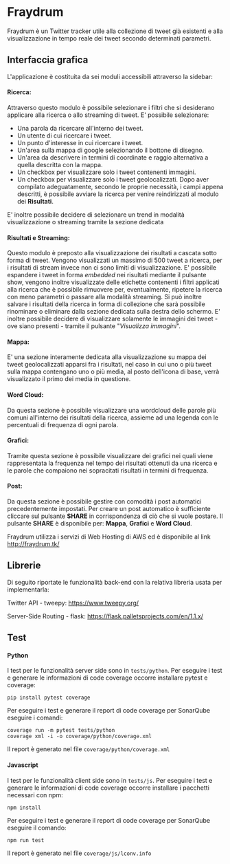 # Fraydrum

Fraydrum è un Twitter tracker utile alla collezione di tweet già esistenti e alla visualizzazione in tempo reale dei tweet secondo determinati parametri.

## Interfaccia grafica
L'applicazione è costituita da sei moduli accessibili attraverso la sidebar:

#### Ricerca: 
Attraverso questo modulo è possibile selezionare i filtri che si desiderano applicare alla ricerca o allo streaming di tweet. E' possibile selezionare:
* Una parola da ricercare all'interno dei tweet.
* Un utente di cui ricercare i tweet.
* Un punto d'interesse in cui ricercare i tweet.
* Un'area sulla mappa di google selezionando il bottone di disegno.
* Un'area da descrivere in termini di coordinate e raggio alternativa a quella descritta con la mappa.
* Un checkbox per visualizzare solo i tweet contenenti immagini.
* Un checkbox per visualizzare solo i tweet geolocalizzati.
Dopo aver compilato adeguatamente, secondo le proprie necessità, i campi appena descritti, è possibile avviare la ricerca per venire reindirizzati al modulo dei **Risultati**.

E' inoltre possibile decidere di selezionare un trend in modalità visualizzazione o streaming tramite la sezione dedicata

#### Risultati e Streaming:
Questo modulo è preposto alla visualizzazione dei risultati a cascata sotto forma di tweet. Vengono visualizzati un massimo di 500 tweet a ricerca, per i risultati di stream invece non ci sono limiti di visualizzazione.
E' possibile espandere i tweet in forma *embedded* nei risultati mediante il pulsante show, vengono inoltre visualizzate delle etichette contenenti i filtri applicati alla ricerca che è possibile rimuovere per, eventualmente, ripetere la ricerca con meno parametri o passare alla modalità streaming. Si può inoltre salvare i risultati della ricerca in forma di collezione che sarà possibile rinominare o eliminare dalla sezione dedicata sulla destra dello schermo.
E' inoltre possibile decidere di visualizzare solamente le immagini dei tweet - ove siano presenti - tramite il pulsante "*Visualizza immagini*".

#### Mappa: 
E' una sezione interamente dedicata alla visualizzazione su mappa dei tweet geolocalizzati apparsi fra i risultati, nel caso in cui uno o più tweet sulla mappa contengano uno o più media, al posto dell'icona di base, verrà visualizzato il primo dei media in questione.

#### Word Cloud: 
Da questa sezione è possibile visualizzare una wordcloud delle parole più comuni all'interno dei risultati della ricerca, assieme ad una legenda con le percentuali di frequenza di ogni parola.

#### Grafici:
Tramite questa sezione è possibile visualizzare dei grafici nei quali viene rappresentata la frequenza nel tempo dei risultati ottenuti da una ricerca e le parole che compaiono nei sopracitati risultati in termini di frequenza.

#### Post:
Da questa sezione è possibile gestire con comodità i post automatici precedentemente impostati. Per creare un post automatico è sufficiente cliccare sul pulsante **SHARE** in corrispondenza di ciò che si vuole postare. Il pulsante **SHARE** è disponibile per: **Mappa**, **Grafici** e **Word Cloud**.

Fraydrum utilizza i servizi di Web Hosting di AWS ed è disponibile al link http://fraydrum.tk/

## Librerie
Di seguito riportate le funzionalità back-end con la relativa libreria usata per 
implementarla:

Twitter API - tweepy: https://www.tweepy.org/

Server-Side Routing - flask: https://flask.palletsprojects.com/en/1.1.x/

## Test

#### Python

I test per le funzionalità server side sono in `tests/python`.
Per eseguire i test e generare le informazioni di code coverage occorre installare pytest e coverage:

```
pip install pytest coverage
```

Per eseguire i test e generare il report di code coverage per SonarQube eseguire i comandi:

```
coverage run -m pytest tests/python
coverage xml -i -o coverage/python/coverage.xml
```

Il report è generato nel file ```coverage/python/coverage.xml```

#### Javascript

I test per le funzionalità client side sono in `tests/js`.
Per eseguire i test e generare le informazioni di code coverage occorre installare i pacchetti necessari con npm:
```
npm install
```

Per eseguire i test e generare il report di code coverage per SonarQube eseguire il comando:
```
npm run test
```

Il report è generato nel file ```coverage/js/lconv.info```